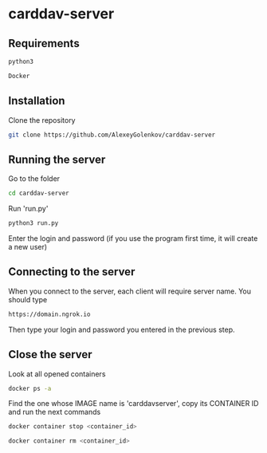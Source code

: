 # carddav-server

## Requirements

```bash
python3
```

```bash
Docker
```

## Installation

Clone the repository

```bash
git clone https://github.com/AlexeyGolenkov/carddav-server
```

## Running the server

Go to the folder

```bash
cd carddav-server
```

Run 'run.py'
```bash
python3 run.py
```

Enter the login and password (if you use the program first time, it will create a new user)

## Connecting to the server
When you connect to the server, each client will require server name. You should type
```bash
https://domain.ngrok.io
```
Then type your login and password you entered in the previous step.

## Close the server

Look at all opened containers

```bash
docker ps -a
```

Find the one whose IMAGE name is 'carddavserver', copy its CONTAINER ID and run the next commands

```bash
docker container stop <container_id>
```
```bash
docker container rm <container_id>
```
